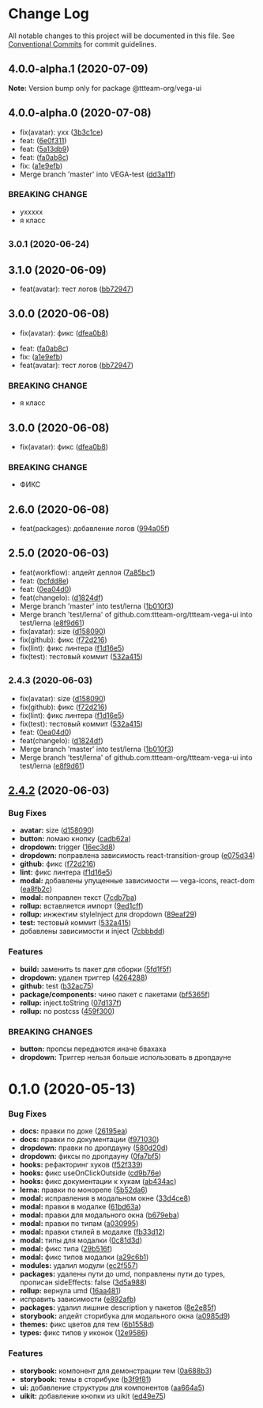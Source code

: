 # Change Log

All notable changes to this project will be documented in this file.
See [Conventional Commits](https://conventionalcommits.org) for commit guidelines.

## 4.0.0-alpha.1 (2020-07-09)

**Note:** Version bump only for package @ttteam-org/vega-ui





## 4.0.0-alpha.0 (2020-07-08)

* fix(avatar): ухх ([3b3c1ce](https://github.com/ttteam-org/ttteam-vega-ui/commit/3b3c1ce))
* feat: ([6e0f311](https://github.com/ttteam-org/ttteam-vega-ui/commit/6e0f311))
* feat: ([5a13db9](https://github.com/ttteam-org/ttteam-vega-ui/commit/5a13db9))
* feat: ([fa0ab8c](https://github.com/ttteam-org/ttteam-vega-ui/commit/fa0ab8c))
* fix: ([a1e9efb](https://github.com/ttteam-org/ttteam-vega-ui/commit/a1e9efb))
* Merge branch 'master' into VEGA-test ([dd3a11f](https://github.com/ttteam-org/ttteam-vega-ui/commit/dd3a11f))


### BREAKING CHANGE

* уххххх
* я класс




## <small>3.0.1 (2020-06-24)</small>
## 3.1.0 (2020-06-09)

* feat(avatar): тест логов ([bb72947](https://github.com/ttteam-org/ttteam-vega-ui/commit/bb72947))





## 3.0.0 (2020-06-08)

* fix(avatar): фикс ([dfea0b8](https://github.com/ttteam-org/ttteam-vega-ui/commit/dfea0b8))

- feat: ([fa0ab8c](https://github.com/ttteam-org/ttteam-vega-ui/commit/fa0ab8c))
- fix: ([a1e9efb](https://github.com/ttteam-org/ttteam-vega-ui/commit/a1e9efb))
- feat(avatar): тест логов ([bb72947](https://github.com/ttteam-org/ttteam-vega-ui/commit/bb72947))

### BREAKING CHANGE

- я класс

## 3.0.0 (2020-06-08)

- fix(avatar): фикс ([dfea0b8](https://github.com/ttteam-org/ttteam-vega-ui/commit/dfea0b8))

### BREAKING CHANGE

- ФИКС

## 2.6.0 (2020-06-08)

- feat(packages): добавление логов ([994a05f](https://github.com/ttteam-org/ttteam-vega-ui/commit/994a05f))

## 2.5.0 (2020-06-03)

- feat(workflow): апдейт деплоя ([7a85bc1](https://github.com/ttteam-org/ttteam-vega-ui/commit/7a85bc1))
- feat: ([bcfdd8e](https://github.com/ttteam-org/ttteam-vega-ui/commit/bcfdd8e))
- feat: ([0ea04d0](https://github.com/ttteam-org/ttteam-vega-ui/commit/0ea04d0))
- feat(changelo): ([d1824df](https://github.com/ttteam-org/ttteam-vega-ui/commit/d1824df))
- Merge branch 'master' into test/lerna ([1b010f3](https://github.com/ttteam-org/ttteam-vega-ui/commit/1b010f3))
- Merge branch 'test/lerna' of github.com:ttteam-org/ttteam-vega-ui into test/lerna ([e8f9d61](https://github.com/ttteam-org/ttteam-vega-ui/commit/e8f9d61))
- fix(avatar): size ([d158090](https://github.com/ttteam-org/ttteam-vega-ui/commit/d158090))
- fix(github): фикс ([f72d216](https://github.com/ttteam-org/ttteam-vega-ui/commit/f72d216))
- fix(lint): фикс линтера ([f1d16e5](https://github.com/ttteam-org/ttteam-vega-ui/commit/f1d16e5))
- fix(test): тестовый коммит ([532a415](https://github.com/ttteam-org/ttteam-vega-ui/commit/532a415))

## <small>2.4.3 (2020-06-03)</small>

- fix(avatar): size ([d158090](https://github.com/ttteam-org/ttteam-vega-ui/commit/d158090))
- fix(github): фикс ([f72d216](https://github.com/ttteam-org/ttteam-vega-ui/commit/f72d216))
- fix(lint): фикс линтера ([f1d16e5](https://github.com/ttteam-org/ttteam-vega-ui/commit/f1d16e5))
- fix(test): тестовый коммит ([532a415](https://github.com/ttteam-org/ttteam-vega-ui/commit/532a415))
- feat: ([0ea04d0](https://github.com/ttteam-org/ttteam-vega-ui/commit/0ea04d0))
- feat(changelo): ([d1824df](https://github.com/ttteam-org/ttteam-vega-ui/commit/d1824df))
- Merge branch 'master' into test/lerna ([1b010f3](https://github.com/ttteam-org/ttteam-vega-ui/commit/1b010f3))
- Merge branch 'test/lerna' of github.com:ttteam-org/ttteam-vega-ui into test/lerna ([e8f9d61](https://github.com/ttteam-org/ttteam-vega-ui/commit/e8f9d61))

## [2.4.2](https://github.com/ttteam-org/ttteam-vega-ui/compare/@ttteam-org/vega-ui@2.3.9...@ttteam-org/vega-ui@2.4.2) (2020-06-03)

### Bug Fixes

- **avatar:** size ([d158090](https://github.com/ttteam-org/ttteam-vega-ui/commit/d1580906bae65a5ab94f65ee93c2b81c085e7477))
- **button:** ломаю кнопку ([cadb62a](https://github.com/ttteam-org/ttteam-vega-ui/commit/cadb62ac391aabf34ca667c29f4d847e139cb405))
- **dropdown:** trigger ([16ec3d8](https://github.com/ttteam-org/ttteam-vega-ui/commit/16ec3d8ecf6a90dcff8754f154bf31d84e7282ea))
- **dropdown:** поправлена зависимость react-transition-group ([e075d34](https://github.com/ttteam-org/ttteam-vega-ui/commit/e075d34088d69b588f845aea06df6e039ca8247f))
- **github:** фикс ([f72d216](https://github.com/ttteam-org/ttteam-vega-ui/commit/f72d216d7d8e6d6f86373e505bbaf76e4c70f218))
- **lint:** фикс линтера ([f1d16e5](https://github.com/ttteam-org/ttteam-vega-ui/commit/f1d16e51078310d330f6e598e82989b55a283ea2))
- **modal:** добавлены упущенные зависимости — vega-icons, react-dom ([ea8fb2c](https://github.com/ttteam-org/ttteam-vega-ui/commit/ea8fb2ce4edb3d8f55aa38830090c405b858a633))
- **modal:** поправлен текст ([7cdb7ba](https://github.com/ttteam-org/ttteam-vega-ui/commit/7cdb7ba47c72eef75dfdbbe2f64e99246602e2d1))
- **rollup:** вставляется импорт ([9ed1cff](https://github.com/ttteam-org/ttteam-vega-ui/commit/9ed1cffd7d230187cd0f73b143d3b868c4b1a2e4))
- **rollup:** инжектим styleInject для dropdown ([89eaf29](https://github.com/ttteam-org/ttteam-vega-ui/commit/89eaf29af213ce36aacc5b2a909d2e98260d4605))
- **test:** тестовый коммит ([532a415](https://github.com/ttteam-org/ttteam-vega-ui/commit/532a4153d405e16f9e70bd8415d5996d8b4ee80a))
- добавлены зависимости и inject ([7cbbbdd](https://github.com/ttteam-org/ttteam-vega-ui/commit/7cbbbdd3ce8bfb006ed28b295d91335869757bf3))

### Features

- **build:** заменить ts пакет для сборки ([5fd1f5f](https://github.com/ttteam-org/ttteam-vega-ui/commit/5fd1f5fcd66e4c7cd83b623b63c3fe49f1001d88))
- **dropdown:** удален триггер ([4264288](https://github.com/ttteam-org/ttteam-vega-ui/commit/42642884c539a653bab0365b80ed98671a1c1e64))
- **github:** test ([b32ac75](https://github.com/ttteam-org/ttteam-vega-ui/commit/b32ac751f5c8712c4eef0113bd6c6aed88e552ce))
- **package/components:** чиню пакет с пакетами ([bf5365f](https://github.com/ttteam-org/ttteam-vega-ui/commit/bf5365f9648b3f2df2931b1a81b7ff9c25ae9f59))
- **rollup:** inject.toString ([07d137f](https://github.com/ttteam-org/ttteam-vega-ui/commit/07d137f62433a0046df2f84c593105304765daf8))
- **rollup:** no postcss ([459f300](https://github.com/ttteam-org/ttteam-vega-ui/commit/459f3009a7c1aa61f1ba0719632d7882d7614ce0))

### BREAKING CHANGES

- **button:** пропсы передаются иначе бвахаха
- **dropdown:** Триггер нельзя больше использовать в дропдауне

# 0.1.0 (2020-05-13)

### Bug Fixes

- **docs:** правки по доке ([26195ea](https://github.com/ttteam-org/ttteam-vega-ui/commit/26195ead225a5d432b366914661fa0d9a42a637a))
- **docs:** правки по документации ([f971030](https://github.com/ttteam-org/ttteam-vega-ui/commit/f9710309638f35aa1819cf7c0ce4ad5011af7d66))
- **dropdown:** правки по дропдауну ([580d20d](https://github.com/ttteam-org/ttteam-vega-ui/commit/580d20d1d0d7ef8599e3f9cb9b982da4c067b235))
- **dropdown:** фиксы по дропдауну ([0fa7bf5](https://github.com/ttteam-org/ttteam-vega-ui/commit/0fa7bf578142d27401f5b2471a4718db1846278f))
- **hooks:** рефакторинг хуков ([f52f339](https://github.com/ttteam-org/ttteam-vega-ui/commit/f52f3395603ffbbd1d7a0b828cd3f5707b1d6ba5))
- **hooks:** фикс useOnClickOutside ([cd9b76e](https://github.com/ttteam-org/ttteam-vega-ui/commit/cd9b76ed9eb9459c63ebe67c0a3e8c72aab71eff))
- **hooks:** фикс документации к хукам ([ab434ac](https://github.com/ttteam-org/ttteam-vega-ui/commit/ab434ac6d24a4cbbf3a05ad2be7f590a61e88e6c))
- **lerna:** правки по монорепе ([5b52da6](https://github.com/ttteam-org/ttteam-vega-ui/commit/5b52da629e60242841a3e78d338256583fb11ad9))
- **modal:** исправления в модальном окне ([33d4ce8](https://github.com/ttteam-org/ttteam-vega-ui/commit/33d4ce8072869a824f29a2b6b0e60357bdeb7833))
- **modal:** правки в модалке ([61bd63a](https://github.com/ttteam-org/ttteam-vega-ui/commit/61bd63aff3188d2ee9a23c3eabf27de79149818f))
- **modal:** правки для модального окна ([b679eba](https://github.com/ttteam-org/ttteam-vega-ui/commit/b679eba7e70f57c988816e7af562e483ff999dee))
- **modal:** правки по типам ([a030995](https://github.com/ttteam-org/ttteam-vega-ui/commit/a030995c8eff89039caa6e4acef406d66f013b7a))
- **modal:** правки стилей в модалке ([fb33d12](https://github.com/ttteam-org/ttteam-vega-ui/commit/fb33d1296929b7357738ae66f89fe713524ea6be))
- **modal:** типы для модалки ([0c81d3d](https://github.com/ttteam-org/ttteam-vega-ui/commit/0c81d3dfe074d6cc158f2b6e6aa075276204bd88))
- **modal:** фикс типа ([29b516f](https://github.com/ttteam-org/ttteam-vega-ui/commit/29b516f5119fb995b7e09d0a970ee402b1e9eb61))
- **modal:** фикс типов модалки ([a29c6b1](https://github.com/ttteam-org/ttteam-vega-ui/commit/a29c6b16a05c8c241ae14dab3bb296aa61e902aa))
- **modules:** удалил модули ([ec2f557](https://github.com/ttteam-org/ttteam-vega-ui/commit/ec2f55726b6b1dbc91e61e216e55f06fbb449674))
- **packages:** удалены пути до umd, поправлены пути до types, прописан sideEffects: false ([3d5a988](https://github.com/ttteam-org/ttteam-vega-ui/commit/3d5a98871aece5d6c79be112e2e60ecd0529694e))
- **rollup:** вернула umd ([16aa481](https://github.com/ttteam-org/ttteam-vega-ui/commit/16aa48132ca6c3934b3b12aa079f8645a0efc89b))
- исправить зависимости ([e892afb](https://github.com/ttteam-org/ttteam-vega-ui/commit/e892afb5368b7ed2c6bdd4c77e08917e033f75ed))
- **packages:** удалил лишние description у пакетов ([8e2e85f](https://github.com/ttteam-org/ttteam-vega-ui/commit/8e2e85fe740b6cfde05abd30b1b236c8bcd5600d))
- **storybook:** апдейт сторибука для модального окна ([a0985d9](https://github.com/ttteam-org/ttteam-vega-ui/commit/a0985d9508e4a72953969a8a7112431a105682a0))
- **themes:** фикс цветов для тем ([6b1558d](https://github.com/ttteam-org/ttteam-vega-ui/commit/6b1558d496ab57bb2fee0f184c33a9e6902a3fb8))
- **types:** фикс типов у иконок ([12e9586](https://github.com/ttteam-org/ttteam-vega-ui/commit/12e95862a63de8e9ea1eccfa12820da7cfa76dbe))

### Features

- **storybook:** компонент для демонстрации тем ([0a688b3](https://github.com/ttteam-org/ttteam-vega-ui/commit/0a688b30f0a97dfc581cc6d1ac98121010aedd87))
- **storybook:** темы в сторибуке ([b3f9f81](https://github.com/ttteam-org/ttteam-vega-ui/commit/b3f9f81b84c09fe282c98aa35e5c8d913c962656))
- **ui:** добавление структуры для компонентов ([aa664a5](https://github.com/ttteam-org/ttteam-vega-ui/commit/aa664a505b23a8453bd1cb5183052f3e793b9c6a))
- **uikit:** добавление кнопки из uikit ([ed49e75](https://github.com/ttteam-org/ttteam-vega-ui/commit/ed49e75f3425d1c55174cbba748f1bbc846f9b10))
